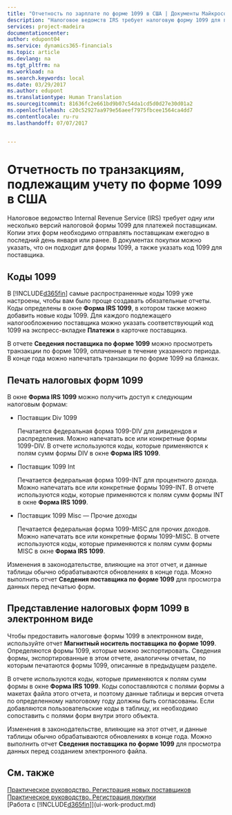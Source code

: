 ```yaml
---
title: "Отчетность по зарплате по форме 1099 в США | Документы Майкрософт"
description: "Налоговое ведомств IRS требует налоговую форму 1099 для платежей поставщикам, и вы можете указать, что документ продажи подлежит учету по форме 1099, и задать код 1099 для поставщика."
services: project-madeira
documentationcenter: 
author: edupont04
ms.service: dynamics365-financials
ms.topic: article
ms.devlang: na
ms.tgt_pltfrm: na
ms.workload: na
ms.search.keywords: local
ms.date: 03/29/2017
ms.author: edupont
ms.translationtype: Human Translation
ms.sourcegitcommit: 81636fc2e661bd9b07c54da1cd5d0d27e30d01a2
ms.openlocfilehash: c20c52927aa979e56aeef7975fbcee1564ca4dd7
ms.contentlocale: ru-ru
ms.lasthandoff: 07/07/2017


---
```

# <a name="reporting-transactions-as-1099-liable-in-the-us"></a>Отчетность по транзакциям, подлежащим учету по форме 1099 в США

Налоговое ведомство Internal Revenue Service (IRS) требует одну или несколько версий налоговой формы 1099 для платежей поставщикам. Копии этих форм необходимо отправлять поставщикам ежегодно в последний день января или ранее. В документах покупки можно указать, что он подходит для формы 1099, а также указать код 1099 для поставщика.  

## <a name="1099-codes"></a>Коды 1099
В [!INCLUDE[d365fin](includes/d365fin_md.md)] самые распространенные коды 1099 уже настроены, чтобы вам было проще создавать обязательные отчеты. Коды определены в окне **Форма IRS 1099**, в котором также можно добавить новые коды 1099. Для каждого подлежащего налогообложению поставщика можно указать соответствующий код 1099 на экспресс-вкладке **Платежи** в карточке поставщика.  

В отчете **Сведения поставщика по форме 1099** можно просмотреть транзакции по форме 1099, оплаченные в течение указанного периода. В конце года можно напечатать транзакции по форме 1099 на бланках.  

## <a name="printing-1099-tax-forms"></a>Печать налоговых форм 1099
В окне **Форма IRS 1099** можно получить доступ к следующим налоговым формам:  

* Поставщик Div 1099  

  Печатается федеральная форма 1099-DIV для дивидендов и распределения. Можно напечатать все или конкретные формы 1099-DIV. В отчете используются коды, которые применяются к полям сумм формы DIV в окне **Форма IRS 1099**.  
* Поставщик 1099 Int  

  Печатается федеральная форма 1099-INT для процентного дохода. Можно напечатать все или конкретные формы 1099-INT. В отчете используются коды, которые применяются к полям сумм формы INT в окне **Форма IRS 1099**.  
* Поставщик 1099 Misc — Прочие доходы  

  Печатается федеральная форма 1099-MISC для прочих доходов. Можно напечатать все или конкретные формы 1099-MISC. В отчете используются коды, которые применяются к полям сумм формы MISC в окне **Форма IRS 1099**.  

Изменения в законодательстве, влияющие на этот отчет, и данные таблицы обычно обрабатываются обновлениях в конце года.
Можно выполнить отчет **Сведения поставщика по форме 1099** для просмотра данных перед печатью форм.

## <a name="submitting-1099-tax-forms-electronically"></a>Представление налоговых форм 1099 в электронном виде
Чтобы предоставить налоговые формы 1099 в электронном виде, используйте отчет **Магнитный носитель поставщика по форме 1099**. Определяются формы 1099, которые можно экспортировать. Сведения формы, экспортированные в этом отчете, аналогичны отчетам, по которым печатаются формы 1099, описанные в предыдущем разделе.  

В отчете используются коды, которые применяются к полям сумм формы в окне **Форма IRS 1099**. Коды сопоставляются с полями формы a макетах файла этого отчета, и поэтому данные таблицы и версия отчета по определенному налоговому году должны быть согласованы. Если добавляются пользовательские коды в таблицу, их необходимо сопоставить с полями форм внутри этого объекта.  

Изменения в законодательстве, влияющие на этот отчет, и данные таблицы обычно обрабатываются обновлениях в конце года.
Можно выполнить отчет **Сведения поставщика по форме 1099** для просмотра данных перед созданием электронного файла.  

## <a name="see-also"></a>См. также
[Практическое руководство. Регистрация новых поставщиков](purchasing-how-register-new-vendors.md)  
[Практическое руководство. Регистрация покупки](purchasing-how-record-purchases.md)  
[Работа с [!INCLUDE[d365fin](includes/d365fin_md.md)]](ui-work-product.md)  


